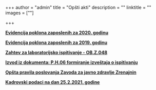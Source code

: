 +++
author = "admin"
title = "Opšti akti"
description = ""
linktitle = ""
images = [""]

+++

[**Evidencija poklona zaposlenih za 2020. godinu**](/docs/opsti-akti/evidencija-poklona-zaposlenih-2020.pdf)  

[**Evidencija poklona zaposlenih za 2019. godinu**](/docs/opsti-akti/evidencija-poklona-zaposlenih-2019.pdf)  

[**Zahtev za laboratorijsko ispitivanje - OB.Z.048**](/docs/opsti-akti/OB-Z-048.pdf)  

[**Izvod iz dokumenta: P.H.06 formiranje izveštaja o ispitivanju**](/docs/opsti-akti/PH06.pdf)  

[**Opšta pravila poslovanja Zavoda za javno zdravlje Zrenajnin**](/docs/opsti-akti/opsta_pravila_poslovanja.pdf)  

[**Kadrovski podaci na dan 25.2.2021. godine**](/docs/opsti-akti/kadrovski_podaci.pdf)
